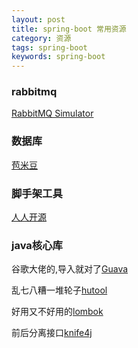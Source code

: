 ```yaml
---
layout: post
title: spring-boot 常用资源
category: 资源
tags: spring-boot
keywords: spring-boot
---
```



### rabbitmq
[RabbitMQ Simulator](http://tryrabbitmq.com/)

### 数据库
[苞米豆](https://baomidou.com/)

### 脚手架工具
[人人开源](https://www.renren.io/)

### java核心库
谷歌大佬的,导入就对了[Guava](https://github.com/google/guava/)

乱七八糟一堆轮子[hutool](https://hutool.cn/)

好用又不好用的[lombok](https://projectlombok.org/)

前后分离接口[knife4j](https://doc.xiaominfo.com/)
